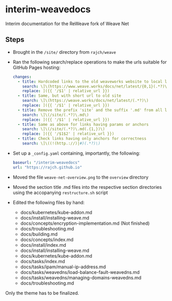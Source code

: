 # interim-weavedocs

Interim documentation for the ReWeave fork of Weave Net

## Steps

* Brought in the `/site/` directory from `rajch/weave`
* Ran the following search/replace operations to make the urls suitable for GitHub Pages hosting:

  ```yaml
  changes:
    - title: Hardcoded links to the old weaveworks website to local links
      search: \]\(https://www.weave.works/docs/net/latest/{0,1}(.*?)\)
      replace: ]({{ '/$1' | relative_url }})
    - title: Same, but with short url to old site
      search: \]\(https://weave.works/docs/net/latest/(.*?)\)
      replace: ]({{ '/$1' | relative_url }})
    - title: Remove the prefix 'site' and the suffix '.md' from all links
      search: \]\(/site/(.*?)\.md\)
      replace: ]({{ '/$1' | relative_url }})
    - title: Same as above for links having params or anchors
      search: \]\(/site/(.*?)\.md(.{1,})\)
      replace: ]({{ '/$1$2' | relative_url }})
    - title: Check links having only anchors for correctness
      search: \]\((!(http.://)|#)(.*?)\)
  ```
* Set up a `_config.yaml` containing, importantly, the following:

  ```yaml
  baseurl: "/interim-weavedocs"
  url: "https://rajch.github.io" 
  ```
* Moved the file `weave-net-overview.png` to the `overview` directory
* Moved the section title .md files into the respective section directories using the accopanying `restructure.sh` script
* Edited the following files by hand:
    * docs/kubernetes/kube-addon.md
    * docs/install/installing-weave.md
    * docs/concepts/encryption-implementation.md (Not finished)
    * docs/troubleshooting.md
    * docs/building.md
    * docs/concepts/index.md
    * docs/install/index.md
    * docs/install/installing-weave.md
    * docs/kubernetes/kube-addon.md
    * docs/tasks/index.md
    * docs/tasks/ipam/manual-ip-address.md
    * docs/tasks/weavedns/load-balance-fault-weavedns.md
    * docs/tasks/weavedns/managing-domains-weavedns.md
    * docs/troubleshooting.md

Only the theme has to be finalized.
